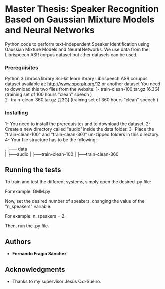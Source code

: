 # Master Thesis: Speaker Recognition Based on Gaussian Mixture Models and Neural Networks

Python code to perform text-independent Speaker Identification using Gaussian Mixture Models 
and Neural Networks. We use data from the Librispeech ASR corpus dataset but other datasets can be used.

### Prerequisites

Python 3
Librosa library
Sci-kit learn library
Librispeech ASR corupus dataset available at: http://www.openslr.org/12
 or another dataset
 You need to download this two files from the website:
    1- train-clean-100.tar.gz [6.3G]   (training set of 100 hours "clean" speech )  
    2- train-clean-360.tar.gz [23G]   (training set of 360 hours "clean" speech )  

### Installing

1- You need to install the prerequisites and to download the dataset.
2- Create a new directory called "audio" inside the data folder.
3- Place the "train-clean-100" and "train-clean-360" un-zipped folders in this directory.
4- Your file structure has to be the following:

.
├── data                   
|    ├──audio
|        ├──train-clean-100
|        ├──train-clean-360                    

## Running the tests

To train and test the different systems, simply open the desired .py file:

For example: GMM.py 

Now, set the desired number of speakers, changing the value of the "n_speakers" variable: 

For example: n_speakers = 2.

Then, run the .py file.

## Authors

* **Fernando Fragío Sánchez**

## Acknowledgments

* Thanks to my supervisor Jesús Cid-Sueiro.
